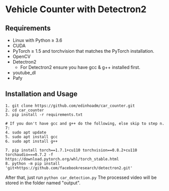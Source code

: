 # Vehicle Counter with Detectron2

## Requirements
- Linux with Python ≥ 3.6
- CUDA
- PyTorch ≥ 1.5 and torchvision that matches the PyTorch installation.
- OpenCV
- Detectron2
  - For Detectron2 ensure you have gcc & g++ installed first.
- youtube_dl
- Pafy

## Installation and Usage

```
1. git clone https://github.com/edinhoadm/car_counter.git
2. cd car_counter
3. pip install -r requirements.txt

# If you don't have gcc and g++ do the following, else skip to step n. 7:
4. sudo apt update
5. sudo apt install gcc
6. sudo apt install g++

7. pip install torch==1.7.1+cu110 torchvision==0.8.2+cu110 torchaudio===0.7.2 -f https://download.pytorch.org/whl/torch_stable.html
8. python -m pip install 'git+https://github.com/facebookresearch/detectron2.git'
```

After that, just run `python car_detection.py`
The processed video will be stored in the folder named "output".



